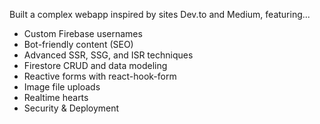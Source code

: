 Built a complex webapp inspired by sites Dev.to and Medium, featuring...

-  Custom Firebase usernames
-  Bot-friendly content (SEO)
-  Advanced SSR, SSG, and ISR techniques
-  Firestore CRUD and data modeling
-  Reactive forms with react-hook-form
-  Image file uploads
-  Realtime hearts
-  Security & Deployment